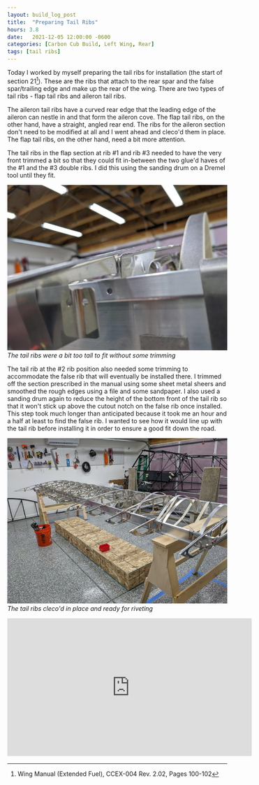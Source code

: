 ```yaml
---
layout: build_log_post
title:  "Preparing Tail Ribs"
hours: 3.8
date:   2021-12-05 12:00:00 -0600
categories: [Carbon Cub Build, Left Wing, Rear]
tags: [tail ribs]
---
```


Today I worked by myself preparing the tail ribs for installation (the start of section 21[^section-21-ref]). These are the ribs that attach to the rear spar and the false spar/trailing edge and make up the rear of the wing. There are two types of tail ribs - flap tail ribs and aileron tail ribs.

The aileron tail ribs have a curved rear edge that the leading edge of the aileron can nestle in and that form the aileron cove. The flap tail ribs, on the other hand, have a straight, angled rear end. The ribs for the aileron section don't need to be modified at all and I went ahead and cleco'd them in place. The flap tail ribs, on the other hand, need a bit more attention.

The tail ribs in the flap section at rib #1 and rib #3 needed to have the very front trimmed a bit so that they could fit in-between the two glue'd haves of the #1 and the #3 double ribs. I did this using the sanding drum on a Dremel tool until they fit.

![Desktop View](/assets/img/posts/2021-12-05-preparing-tail-ribs/double_rib_tail_rib.jpg)
_The tail ribs were a bit too tall to fit without some trimming_

The tail rib at the #2 rib position also needed some trimming to accommodate the false rib that will eventually be installed there. I trimmed off the section prescribed in the manual using some sheet metal sheers and smoothed the rough edges using a file and some sandpaper. I also used a sanding drum again to reduce the height of the bottom front of the tail rib so that it won't stick up above the cutout notch on the false rib once installed. This step took much longer than anticipated because it took me an hour and a half at least to find the false rib. I wanted to see how it would line up with the tail rib before installing it in order to ensure a good fit down the road.

![Desktop View](/assets/img/posts/2021-12-05-preparing-tail-ribs/tail_ribs.jpg)
_The tail ribs cleco'd in place and ready for riveting_

<iframe width="560" height="315" src="https://www.youtube.com/embed/CzXeTn0vnbo" title="YouTube video player" frameborder="0" allow="accelerometer; autoplay; clipboard-write; encrypted-media; gyroscope; picture-in-picture" allowfullscreen></iframe>

[^section-21-ref]: Wing Manual (Extended Fuel), CCEX-004 Rev. 2.02, Pages 100-102
